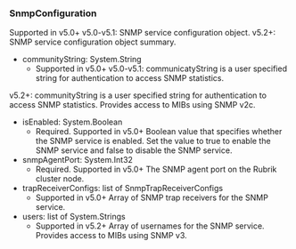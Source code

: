 ### SnmpConfiguration
Supported in v5.0+
v5.0-v5.1: SNMP service configuration object.
v5.2+: SNMP service configuration object summary.

- communityString: System.String
  - Supported in v5.0+
v5.0-v5.1: communicatyString is a user specified string for authentication to access SNMP statistics.

v5.2+: communityString is a user specified string for authentication to access SNMP statistics. Provides access to MIBs using SNMP v2c.
- isEnabled: System.Boolean
  - Required. Supported in v5.0+
Boolean value that specifies whether the SNMP service is enabled. Set the value to true to enable the SNMP service and false to disable the SNMP service.
- snmpAgentPort: System.Int32
  - Required. Supported in v5.0+
The SNMP agent port on the Rubrik cluster node.
- trapReceiverConfigs: list of SnmpTrapReceiverConfigs
  - Supported in v5.0+
Array of SNMP trap receivers for the SNMP service.
- users: list of System.Strings
  - Supported in v5.2+
Array of usernames for the SNMP service. Provides access to MIBs using SNMP v3.
